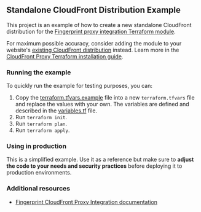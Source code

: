 ## Standalone CloudFront Distribution Example

This project is an example of how to create a new standalone CloudFront distribution for the [Fingerprint proxy integration Terraform module](https://github.com/fingerprintjs/terraform-aws-fingerprint-cloudfront-proxy-integration).

For maximum possible accuracy, consider adding the module to your website's [existing CloudFront distribution](/examples/existing-ditribution/) instead. Learn more in the [CloudFront Proxy Terraform installation guide](https://dev.fingerprint.com/docs/aws-cloudfront-integration-via-terraform).

### Running the example

To quickly run the example for testing purposes, you can:

1. Copy the [terraform.tfvars.example](./terraform.tfvars.example) file into a new `terraform.tfvars` file and replace the values with your own. The variables are defined and described in the [variables.tf](./variables.tf) file.
2. Run `terraform init`.
3. Run `terraform plan`.
4. Run `terraform apply`.

### Using in production

This is a simplified example. Use it as a reference but make sure to **adjust the code to your needs and security practices** before deploying it to production environments.

### Additional resources

- [Fingerprint CloudFront Proxy Integration documentation](https://dev.fingerprint.com/docs/cloudfront-proxy-integration-v2)
